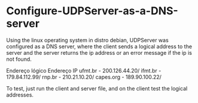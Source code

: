 # Configure-UDPServer-as-a-DNS-server

Using the linux operating system in distro debian, UDPServer was configured as a DNS server, where the client sends a logical address to the server and the server returns the ip address or an error message if the ip is not found.

Endereço lógico   Endereço IP
ufmt.br          - 200.126.44.20/
ifmt.br          - 179.84.112.99/
rnp.br           - 210.21.10.20/
capes.org        - 189.90.100.22/

To test, just run the client and server file, and on the client test the logical addresses.
